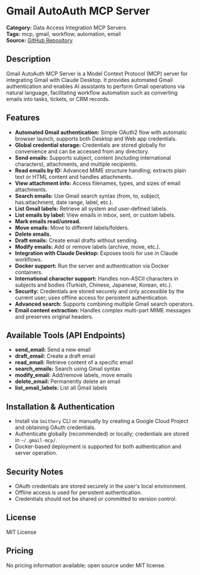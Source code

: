# Gmail AutoAuth MCP Server

**Category:** Data Access Integration MCP Servers  
**Tags:** mcp, gmail, workflow, automation, email  
**Source:** [GitHub Repository](https://github.com/rory4154154/Gmail-MCP-Server-n8n)

## Description
Gmail AutoAuth MCP Server is a Model Context Protocol (MCP) server for integrating Gmail with Claude Desktop. It provides automated Gmail authentication and enables AI assistants to perform Gmail operations via natural language, facilitating workflow automation such as converting emails into tasks, tickets, or CRM records.

## Features
- **Automated Gmail authentication:** Simple OAuth2 flow with automatic browser launch, supports both Desktop and Web app credentials.
- **Global credential storage:** Credentials are stored globally for convenience and can be accessed from any directory.
- **Send emails:** Supports subject, content (including international characters), attachments, and multiple recipients.
- **Read emails by ID:** Advanced MIME structure handling; extracts plain text or HTML content and handles attachments.
- **View attachment info:** Access filenames, types, and sizes of email attachments.
- **Search emails:** Use Gmail search syntax (from, to, subject, has:attachment, date range, label, etc.).
- **List Gmail labels:** Retrieve all system and user-defined labels.
- **List emails by label:** View emails in inbox, sent, or custom labels.
- **Mark emails read/unread.**
- **Move emails:** Move to different labels/folders.
- **Delete emails.**
- **Draft emails:** Create email drafts without sending.
- **Modify emails:** Add or remove labels (archive, move, etc.).
- **Integration with Claude Desktop:** Exposes tools for use in Claude workflows.
- **Docker support:** Run the server and authentication via Docker containers.
- **International character support:** Handles non-ASCII characters in subjects and bodies (Turkish, Chinese, Japanese, Korean, etc.).
- **Security:** Credentials are stored securely and only accessible by the current user; uses offline access for persistent authentication.
- **Advanced search:** Supports combining multiple Gmail search operators.
- **Email content extraction:** Handles complex multi-part MIME messages and preserves original headers.

## Available Tools (API Endpoints)
- **send_email:** Send a new email
- **draft_email:** Create a draft email
- **read_email:** Retrieve content of a specific email
- **search_emails:** Search using Gmail syntax
- **modify_email:** Add/remove labels, move emails
- **delete_email:** Permanently delete an email
- **list_email_labels:** List all Gmail labels

## Installation & Authentication
- Install via `Smithery` CLI or manually by creating a Google Cloud Project and obtaining OAuth credentials.
- Authenticate globally (recommended) or locally; credentials are stored in `~/.gmail-mcp/`.
- Docker-based deployment is supported for both authentication and server operation.

## Security Notes
- OAuth credentials are stored securely in the user's local environment.
- Offline access is used for persistent authentication.
- Credentials should not be shared or committed to version control.

## License
MIT License

## Pricing
No pricing information available; open source under MIT license.